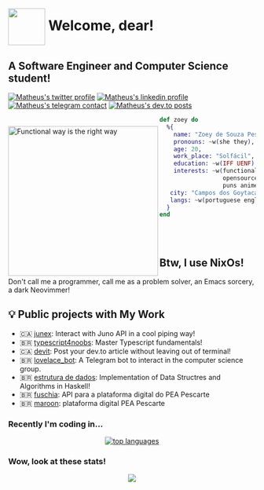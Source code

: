 # <img align="center" src="./assets/eevee.png" height="75px" /> Welcome, dear!

## A Software Engineer and Computer Science student!

[![Matheus's twitter profile][twitter]](https://twitter.com/matdsoupe)
[![Matheus's linkedin profile][linkedin]](https://linkedin.com/in/matdsoupe)
[![Matheus's telegram contact][telegram]](https://t.me/matdsoupe)
[![Matheus's dev.to posts][devto]](https://dev.to/matdsoupe)

<img src="https://github.com/Mdsp9070/Mdsp9070/blob/master/assets/functional.jpg"
     alt="Functional way is the right way"
     style="margin-top:20px;"
     height="305px"
     align="left" />

```elixir
def zoey do
  %{
    name: "Zoey de Souza Pessanha",
    pronouns: ~w(she they),
    age: 20,
    work_place: "Solfácil",
    education: ~w(IFF UENF),
    interests: ~w(functionalprogramming emacs
                  opensource math numetal
                  puns animes teach),
   city: "Campos dos Goytacazes, RJ, BR",
   langs: ~w(portuguese english)    
  }
end
```

<br/> <br/>

<h2>Btw, I use NixOs!</h2>

Don't call me a programmer, call me as a problem solver, an Emacs sorcery, a dark Neovimmer!

## 💡 Public projects with My Work

- 🇨🇦 [junex](https://github.com/boostingtech/junex): Interact with Juno API in a cool piping way!
- 🇧🇷 [typescript4noobs](https://github.com/Carolis/typescript4noobs): Master Typescript fundamentals!
- 🇨🇦 [devit](https://github.com/matdsoupe/devit): Post your dev.to article without leaving out of terminal!
- 🇧🇷 [lovelace_bot](https://github.com/cciuenf/lovelace_bot): A Telegram bot to interact in the computer science group.
- 🇧🇷 [estrutura de dados](https://github.com/matdsoupe/estrutura_de_dados): Implementation of Data Structres and Algorithms in Haskell!
- 🇧🇷 [fuschia](https://github.com/cciuenf/fuschia): API para a plataforma digital do PEA Pescarte
- 🇧🇷 [maroon](https://github.com/cciuenf/maroon): plataforma digital PEA Pescarte

### Recently I'm coding in...

<p align="center">
  <a href="https://github.com/anuraghazra/github-readme-stats">
    <img src="https://github-readme-stats.vercel.app/api/top-langs/?username=matdsoupe&&show_icons=true&hide_title=true&theme=radical&layout=compact&hide_border=true&border_radius=30&langs_count=15&exclude_repo=Analyseroom&hide=c%2B%2B,dart,html,css,javascript," alt="top languages"/>
  </a>
</p>

### Wow, look at these stats!

<p align="center">
  <a href="https://github.com/anuraghazra/github-readme-stats">
    <img src="https://github-readme-stats.vercel.app/api?username=matdsoupe&&hide_border=true&border_radius=30&hide_title=true&show_icons=true&theme=radical">
  </a>
</p>

[twitter]: https://img.shields.io/badge/Twitter-1DA1F2?style=for-the-badge&logo=twitter&logoColor=white
[linkedin]: https://img.shields.io/badge/LinkedIn-0077B5?style=for-the-badge&logo=linkedin&logoColor=white
[telegram]: https://img.shields.io/badge/Telegram-2CA5E0?style=for-the-badge&logo=telegram&logoColor=white
[devto]: https://img.shields.io/badge/dev.to-0A0A0A?style=for-the-badge&logo=dev.to&logoColor=white
